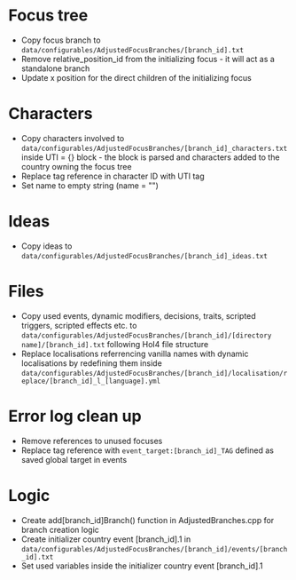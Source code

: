 # Focus tree

- Copy focus branch to `data/configurables/AdjustedFocusBranches/[branch_id].txt`
- Remove relative_position_id from the initializing focus - it will act as a standalone branch
- Update x position for the direct children of the initializing focus

# Characters

- Copy characters involved to `data/configurables/AdjustedFocusBranches/[branch_id]_characters.txt` inside UTI = {} block - the block is parsed and characters added to the country owning the focus tree
- Replace tag reference in character ID with UTI tag
- Set name to empty string (name = "")

# Ideas

- Copy ideas to `data/configurables/AdjustedFocusBranches/[branch_id]_ideas.txt`

# Files

- Copy used events, dynamic modifiers, decisions, traits, scripted triggers, scripted effects etc. to `data/configurables/AdjustedFocusBranches/[branch_id]/[directory name]/[branch_id].txt` following HoI4 file structure
- Replace localisations referrencing vanilla names with dynamic localisations by redefining them inside `data/configurables/AdjustedFocusBranches/[branch_id]/localisation/replace/[branch_id]_l_[language].yml`

# Error log clean up

- Remove references to unused focuses
- Replace tag reference with `event_target:[branch_id]_TAG` defined as saved global target in events

# Logic

- Create add[branch_id]Branch() function in AdjustedBranches.cpp for branch creation logic
- Create initializer country event [branch_id].1 in `data/configurables/AdjustedFocusBranches/[branch_id]/events/[branch_id].txt`
- Set used variables inside the initializer country event [branch_id].1
